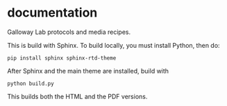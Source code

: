 # documentation
Galloway Lab protocols and media recipes.

This is build with Sphinx. To build locally, you must install Python, then do:
```
pip install sphinx sphinx-rtd-theme
```

After Sphinx and the main theme are installed, build with
```
python build.py
```

This builds both the HTML and the PDF versions.